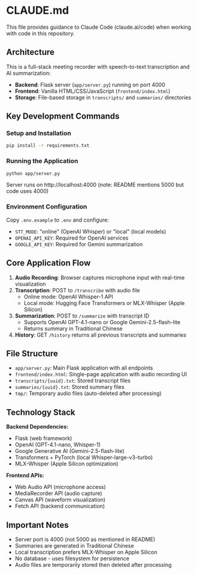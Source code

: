 # CLAUDE.md

This file provides guidance to Claude Code (claude.ai/code) when working with code in this repository.

## Architecture

This is a full-stack meeting recorder with speech-to-text transcription and AI summarization:
- **Backend**: Flask server (`app/server.py`) running on port 4000
- **Frontend**: Vanilla HTML/CSS/JavaScript (`frontend/index.html`)
- **Storage**: File-based storage in `transcripts/` and `summaries/` directories

## Key Development Commands

### Setup and Installation
```bash
pip install -r requirements.txt
```

### Running the Application
```bash
python app/server.py
```
Server runs on http://localhost:4000 (note: README mentions 5000 but code uses 4000)

### Environment Configuration
Copy `.env.example` to `.env` and configure:
- `STT_MODE`: "online" (OpenAI Whisper) or "local" (local models)
- `OPENAI_API_KEY`: Required for OpenAI services
- `GOOGLE_API_KEY`: Required for Gemini summarization

## Core Application Flow

1. **Audio Recording**: Browser captures microphone input with real-time visualization
2. **Transcription**: POST to `/transcribe` with audio file
   - Online mode: OpenAI Whisper-1 API
   - Local mode: Hugging Face Transformers or MLX-Whisper (Apple Silicon)
3. **Summarization**: POST to `/summarize` with transcript ID
   - Supports OpenAI GPT-4.1-nano or Google Gemini-2.5-flash-lite
   - Returns summary in Traditional Chinese
4. **History**: GET `/history` returns all previous transcripts and summaries

## File Structure

- `app/server.py`: Main Flask application with all endpoints
- `frontend/index.html`: Single-page application with audio recording UI
- `transcripts/{uuid}.txt`: Stored transcript files
- `summaries/{uuid}.txt`: Stored summary files
- `tmp/`: Temporary audio files (auto-deleted after processing)

## Technology Stack

**Backend Dependencies:**
- Flask (web framework)
- OpenAI (GPT-4.1-nano, Whisper-1)
- Google Generative AI (Gemini-2.5-flash-lite)
- Transformers + PyTorch (local Whisper-large-v3-turbo)
- MLX-Whisper (Apple Silicon optimization)

**Frontend APIs:**
- Web Audio API (microphone access)
- MediaRecorder API (audio capture)
- Canvas API (waveform visualization)
- Fetch API (backend communication)

## Important Notes

- Server port is 4000 (not 5000 as mentioned in README)
- Summaries are generated in Traditional Chinese
- Local transcription prefers MLX-Whisper on Apple Silicon
- No database - uses filesystem for persistence
- Audio files are temporarily stored then deleted after processing